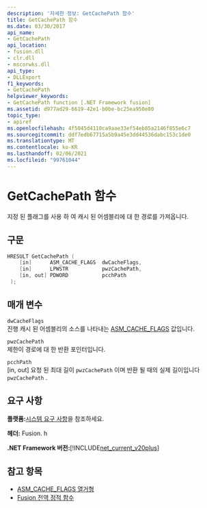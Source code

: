 ```yaml
---
description: '자세한 정보: GetCachePath 함수'
title: GetCachePath 함수
ms.date: 03/30/2017
api_name:
- GetCachePath
api_location:
- fusion.dll
- clr.dll
- mscorwks.dll
api_type:
- DLLExport
f1_keywords:
- GetCachePath
helpviewer_keywords:
- GetCachePath function [.NET Framework fusion]
ms.assetid: d977ad29-6619-42e1-b0be-bc25ea950e80
topic_type:
- apiref
ms.openlocfilehash: 4f5045d4110ca9aae33ef54eb85a2146f855e6c7
ms.sourcegitcommit: ddf7edb67715a5b9a45e3dd44536dabc153c1de0
ms.translationtype: MT
ms.contentlocale: ko-KR
ms.lasthandoff: 02/06/2021
ms.locfileid: "99761044"
---
```

# <a name="getcachepath-function"></a>GetCachePath 함수

지정 된 플래그를 사용 하 여 캐시 된 어셈블리에 대 한 경로를 가져옵니다.  
  
## <a name="syntax"></a>구문  
  
```cpp  
HRESULT GetCachePath (  
    [in]      ASM_CACHE_FLAGS  dwCacheFlags,  
    [in]      LPWSTR           pwzCachePath,  
    [in, out] PDWORD           pcchPath  
 );  
```  
  
## <a name="parameters"></a>매개 변수  

 `dwCacheFlags`  
 진행 캐시 된 어셈블리의 소스를 나타내는 [ASM_CACHE_FLAGS](asm-cache-flags-enumeration.md) 값입니다.  
  
 `pwzCachePath`  
 제한이 경로에 대 한 반환 포인터입니다.  
  
 `pcchPath`  
 [in, out] 요청 된 최대 길이 `pwzCachePath` 이며 반환 될 때의 실제 길이입니다 `pwzCachePath` .  
  
## <a name="requirements"></a>요구 사항  

 **플랫폼:**[시스템 요구 사항](../../get-started/system-requirements.md)을 참조하세요.  
  
 **헤더:** Fusion. h  
  
 **.NET Framework 버전:**[!INCLUDE[net_current_v20plus](../../../../includes/net-current-v20plus-md.md)]  
  
## <a name="see-also"></a>참고 항목

- [ASM_CACHE_FLAGS 열거형](asm-cache-flags-enumeration.md)
- [Fusion 전역 정적 함수](fusion-global-static-functions.md)
